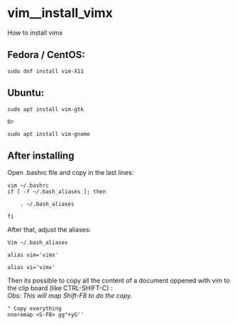 # vim__install_vimx
How to install vimx

## Fedora / CentOS: 
```
sudo dnf install vim-X11
```

## Ubuntu: 
```
sudo apt install vim-gtk 

Or

sudo apt install vim-gnome 
```

## After installing
Open .bashrc file and copy in the last lines: 

```
vim ~/.bashrc
if [ -f ~/.bash_aliases ]; then 

    . ~/.bash_aliases 

fi 
```

After that, adjust the aliases:

```
Vim ~/.bash_aliases 

alias vim='vimx' 

alias vi='vimx' 
```
 
Then its possible to copy all the content of a document oppened with vim to the clip board (like CTRL-SHIFT-C) : <br>
_Obs: This will map Shift-F8 to do the copy._
```
" Copy everything
nnoremap <S-F8> gg"+yG''
```
